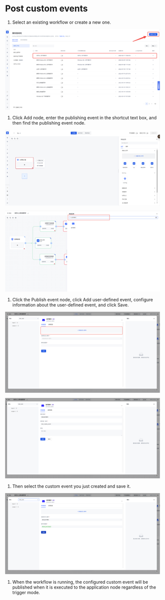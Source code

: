 # Post custom events

1. Select an existing workflow or create a new one.

![](../../static/PzN8bQKIgo19cfxYVD0cY1oenub.png)

1. Click Add node, enter the publishing event in the shortcut text box, and then find the publishing event node.

![](../../static/NbJ9btdiEo4gl1xXYl0cokw4nyc.png)

![](../../static/RImlb7W2WoM9f6xru5VczPIUn1c.png)

1. Click the Publish event node, click Add user-defined event, configure information about the user-defined event, and click Save.

![](../../static/Sfo9bgAXGovJLLxXtwQcaHkFncf.png)

![](../../static/U7EYbgBz8oK9D5xP2EEcyCUDnxd.png)

1. Then select the custom event you just created and save it.

![](../../static/XqZ8bP6lEoXBukxBEZkc1nRInKf.png)

1. When the workflow is running, the configured custom event will be published when it is executed to the application node regardless of the trigger mode.
